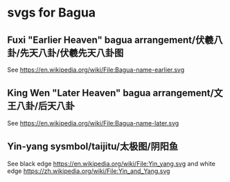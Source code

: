 # svgs for Bagua
## Fuxi "Earlier Heaven" bagua arrangement/伏羲八卦/先天八卦/伏羲先天八卦图 
See <a href="https://en.wikipedia.org/wiki/File:Bagua-name-earlier.svg">
        https://en.wikipedia.org/wiki/File:Bagua-name-earlier.svg
     </a>
## King Wen "Later Heaven" bagua arrangement/文王八卦/后天八卦
See <a href="https://en.wikipedia.org/wiki/File:Bagua-name-later.svg">
        https://en.wikipedia.org/wiki/File:Bagua-name-later.svg
    </a>
## Yin-yang sysmbol/taijitu/太极图/阴阳鱼
See black edge <a href="https://en.wikipedia.org/wiki/File:Yin_yang.svg">
        https://en.wikipedia.org/wiki/File:Yin_yang.svg
    </a>
    and white edge <a href="https://zh.wikipedia.org/wiki/File:Yin_and_Yang.svg">
        https://zh.wikipedia.org/wiki/File:Yin_and_Yang.svg
    </a>
